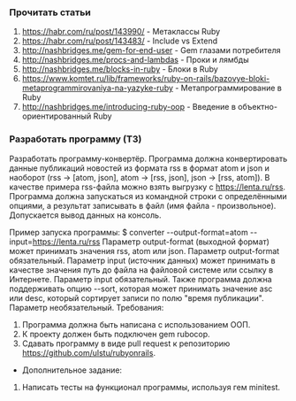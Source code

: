 ### Прочитать статьи
1. https://habr.com/ru/post/143990/ - Метаклассы Ruby
1. https://habr.com/ru/post/143483/ - Include vs Extend
1. http://nashbridges.me/gem-for-end-user - Gem глазами потребителя
1. http://nashbridges.me/procs-and-lambdas - Проки и лямбды
1. http://nashbridges.me/blocks-in-ruby - Блоки в Ruby
1. https://www.komtet.ru/lib/frameworks/ruby-on-rails/bazovye-bloki-metaprogrammirovaniya-na-yazyke-ruby - Метапрограммирование в Ruby
1. http://nashbridges.me/introducing-ruby-oop - Введение в объектно-ориентированный Ruby

### Разработать программу (ТЗ)
Разработать программу-конвертёр.
Программа должна конвертировать данные публикаций новостей из формата rss в формат atom и json и наоборот (rss -> [atom, json], atom -> [rss, json], json -> [rss, atom]).
В качестве примера rss-файла можно взять выгрузку с https://lenta.ru/rss.
Программа должна запускаться из командной строки с определёнными опциями, а результат записывать в файл (имя файла - произвольное). Допускается вывод данных на консоль.

Пример запуска программы:
$ converter --output-format=atom --input=https://lenta.ru/rss
Параметр output-format (выходной формат) может принимать значения rss, atom или json. Параметр output-format обязательный.
Параметр input (источник данных) может принимать в качестве значения путь до файла на файловой системе или ссылку в Интернете. Параметр input обязательный.
Также программа должна поддерживать опцию --sort, которая может принимать значение asc или desc, который сортирует записи по полю "время публикации". Параметр необязательный.
Требования:
1. Программа должна быть написана с использованием ООП.
1. К проекту должен быть подключен gem rubocop.
1. Сдавать программу в виде pull request к репозиторию https://github.com/ulstu/rubyonrails.
* Дополнительное задание:
1. Написать тесты на функционал программы, используя гем minitest.
